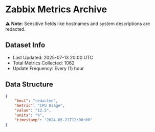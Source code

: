# Zabbix Metrics Archive

⚠️ **Note**: Sensitive fields like hostnames and system descriptions are redacted.

## Dataset Info
- Last Updated: 2025-07-13 20:00 UTC
- Total Metrics Collected: 1062
- Update Frequency: Every (1) hour

## Data Structure
```json
{
    "host": "redacted",
    "metric": "CPU Usage",
    "value": "12.5",
    "units": "%",
    "timestamp": "2024-05-21T12:00:00"
}
```
